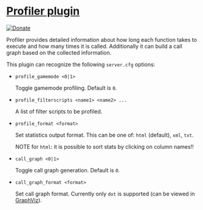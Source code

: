 [Profiler plugin][github]
=========================

[![Donate][donate_button]][donate]

Profiler provides detailed information about how long each function takes to
execute and how many times it is called. Additionally it can build a call
graph based on the collected information.

This plugin can recognize the following `server.cfg` options:

*	`profile_gamemode <0|1>`

	Toggle gamemode profiling. Default is `0`.

*	`profile_filterscripts <name1> <name2> ...`

	A list of filter scripts to be profiled.

*	`profile_format <format>`

	Set statistics output format. This can be one of: `html` (default), `xml`, `txt`.

	NOTE for `html`: it is possible to sort stats by clicking on column names!!

*	`call_graph <0|1>`

	Toggle call graph generation. Default is `0`.

*	`call_graph_format <format>`

	Set call graph format. Currently only `dot` is supported (can be viewed in [GraphViz][graphviz]).

[donate]: http://pledgie.com/campaigns/19751
[donate_button]: http://www.pledgie.com/campaigns/19751.png
[github]: https://github.com/Zeex/samp-plugin-profiler
[graphviz]: http://www.graphviz.org